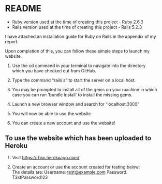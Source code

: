 # README

* Ruby version used at the time of creating this project - Ruby 2.6.3
* Rails version used at the time of creating this project - Rails 5.2.3

I have attached an installation guide for Ruby on Rails in the appendix of my report. 

Upon completion of this, you can follow these simple steps to launch my website. 

1. Use the cd command in your terminal to navigate into the directory which you have checked out from GitHub. 

2. Type the command “rails s” to start the server on a local host. 

3. You may be prompted to install all of the gems on your machine in which case you can run 'bundle install' to install the missing gems. 

4. Launch a new browser window and search for “localhost:3000”

5. You will now be able to use the website

6. You can create a new account and use the website!

## To use the website which has been uploaded to Heroku

1. Visit https://rhsn.herokuapp.com/

2. Create an account or use the account created for testing below:  
    The details are: 
    Username: test@example.com
    Password: T3stPassword123

